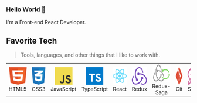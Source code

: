 ### Hello World 👋

I'm a Front-end React Developer.  


<h2 align="left" id="macropower-tech">Favorite Tech</h2>

> Tools, languages, and other things that I like to work with.

<table>
  <tr>
    <td align="center" width="96">
      <a href="#macropower-tech">
        <img src="./img/html5.svg" width="48" height="48" alt="HTML5 Logo" />
      </a>
      <br>HTML5
    </td>
    <td align="center" width="96">
      <a href="#macropower-tech">
        <img src="./img/css3.svg" width="48" height="48" alt="CSS3 Logo" />
      </a>
      <br>CSS3
    </td>
    <td align="center" width="96">
      <a href="#macropower-tech">
        <img src="./img/javascript.svg" width="48" height="48" alt="JavaScript Logo" />
      </a>
      <br>JavaScript
    </td>
    <td align="center" width="96">
      <a href="#macropower-tech">
        <img src="./img/typescript.svg" width="48" height="48" alt="TypeScript Logo" />
      </a>
      <br>TypeScript
    </td>
    <td align="center" width="96">
      <a href="#macropower-tech">
        <img src="./img/react.svg" width="48" height="48" alt="React Logo" />
      </a>
      <br>React
    </td>
    <td align="center" width="96">
      <a href="#macropower-tech">
        <img src="./img/redux.svg" width="48" height="48" alt="Redux Logo" />
      </a>
      <br>Redux
    </td>
     <td align="center" width="96">
      <a href="#macropower-tech">
        <img src="./img/redux-saga.svg" width="48" height="48" alt="Redux-Saga Logo" />
      </a>
      <br>Redux-Saga
    </td>
    <td align="center" width="96">
      <a href="#macropower-tech" >
        <img src="./img/git.svg" width="48" height="48" alt="Git Logo" />
      </a>
      <br>Git
    </td>
    <td align="center" width="96">
      <a href="#macropower-tech">
        <img src="./img/sass.svg" width="48" height="48" alt="Sass Logo" />
      </a>
      <br>Sass
    </td>
  </tr>
<!--   <tr>
    <td align="center" width="96"> 
      <a href="#macropower-tech" >
        <img src="./img/sass.svg" width="48" height="48" alt="Sass Logo" />
      </a>
      <br>Sass
    </td>
    <td align="center" width="96">
      <a href="#macropower-tech" >
        <img src="https://raw.githubusercontent.com/cncf/artwork/master/projects/kubernetes/icon/color/kubernetes-icon-color.svg" width="48" height="48" alt="Kubernetes" />
      </a>
      <br>Kubernetes
    </td>
    <td align="center"  width="96">
      <a href="#macropower-tech">
        <img src="./img/debian-original.svg" width="48" height="48" alt="Debian" />
      </a>
      <br>Debian
    </td>
    <td align="center"  width="96">
      <a href="#macropower-tech">
        <img src="./img/redhat-original.svg" width="48" height="48" alt="RHEL" />
      </a>
      <br>RHEL
    </td>
    <td align="center" width="96">
      <a href="#macropower-tech">
        <img src="https://raw.githubusercontent.com/PowerShell/PowerShell/master/assets/ps_black_128.svg" width="48" height="48" alt="Powershell" />
      </a>
      <br>Powershell
    </td>
    <td align="center"  width="96">
      <a href="#macropower-tech">
        <img src="./img/mysql-original.svg" width="48" height="48" alt="MySQL" />
      </a>
      <br>MySQL
    </td>
    <td align="center" width="96">
      <a href="#macropower-tech" >
        <img src="https://raw.githubusercontent.com/grafana/grafana/master/public/img/grafana_icon.svg" width="48" height="48" alt="Grafana" />
      </a>
      <br>Grafana
    </td>
    <td align="center" width="96">
      <a href="#macropower-tech" >
        <img src="https://github.com/cncf/artwork/blob/master/projects/prometheus/icon/color/prometheus-icon-color.svg" width="48" height="48" alt="Prometheus" />
      </a>
      <br>Prometheus
    </td>
    <td align="center" width="96">
      <a href="#macropower-tech" >
        <img src="https://raw.githubusercontent.com/cncf/artwork/master/projects/thanos/icon/color/thanos-icon-color.svg" width="48" height="48" alt="Thanos" />
      </a>
      <br>Thanos
    </td>
  </tr> -->
</table>





<!--
**radomir-radionov/radomir-radionov** is a ✨ _special_ ✨ repository because its `README.md` (this file) appears on your GitHub profile.

Here are some ideas to get you started:

- 🔭 I’m currently working on ...
- 🌱 I’m currently learning ...
- 👯 I’m looking to collaborate on ...
- 🤔 I’m looking for help with ...
- 💬 Ask me about ...
- 📫 How to reach me: ...
- 😄 Pronouns: ...
- ⚡ Fun fact: ...
-->
